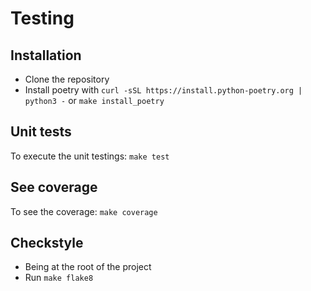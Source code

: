 # Testing

## Installation

- Clone the repository
- Install poetry with `curl -sSL https://install.python-poetry.org | python3 -` or `make install_poetry`

## Unit tests

To execute the unit testings: `make test`

## See coverage

To see the coverage: `make coverage`

## Checkstyle

- Being at the root of the project
- Run `make flake8`
